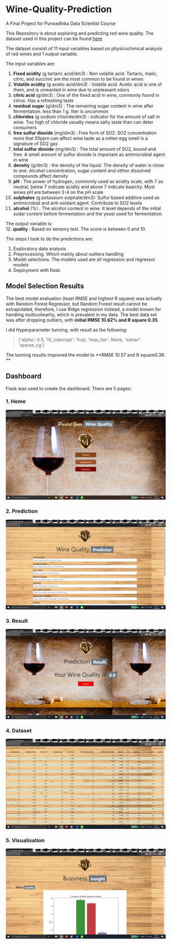 # Wine-Quality-Prediction
A Final Project for Purwadhika Data Scientist Course 

This Repository is about exploring and predicting red wine quality. The dataset used in this project can be found [here](https://www.kaggle.com/uciml/red-wine-quality-cortez-et-al-2009)

The dataset consist of 11 input variables based on physicochmical analysis of red wines and 1 output variable.

The input variables are:
1.  **Fixed acidity** (g tartaric acid/dm3) : Non volatile acid. Tartaric, malic, citric, and succinic are the most common to be found in wines
2.  **Volatile acidity** (g acetic acid/dm3) : Volatile acid. Acetic acid is one of them, and is unwanted in wine due to unpleasant odors
3.  **citric acid** (g/dm3) : One of the fixed acid in wine, commonly found in citrus. Has a refreshing taste
4.  **residual sugar** (g/dm3) : The remaining sugar content in wine after fermentation. less than 1 g. liter is uncommon
5.  **chlorides** (g sodium chloride/dm3) : indicator for the amount of salt in wine. Too high of chloride usually means salty taste than can deter consumers
6.  **free sulfur dioxide** (mg/dm3) : Free form of SO2. SO2 concentration more that 50ppm can affect wine taste as a rotten egg smell is a signature of SO2 gas
7.  **total sulfur dioxide** (mg/dm3) : The total amount of SO2, bound and free. A small amount of sulfur dioxide is important as antimicrobial agent in wine
8.  **density** (g/dm3) : the density of the liquid. The density of water is close to one. Alcohol concentration, sugar content and otther dissolved compounds affect density
9.  **pH** : The power of hydrogen, commonly used as acidity scale, with 7 as neutral, below 7 indicate acidity and above 7 indicate basicity. Most wines pH are between 3-4 on the pH scale
10.  **sulphates** (g potassium sulphate/dm3): Sulfur based additive used as antimicrobial and anti-oxidant agent. Contribute to SO2 levels
11.  **alcohol** (%) : The alcohol content in wine. It level depends of the initial sudar content before fermentation and the yeast used for fermentation.

The output variable is:  
12. **quality** : Based on sensory test. The score  is between 0 and 10.


The steps I took to do the predictions are: 
1. Exploratory data analysis
2. Preprocessing. Which mainly about outliers handling
3. Model selections. The models used are all regression and regressor models
4. Deployment with flask.

## Model Selection Results

The best model evaluation (least RMSE and highest R square) was actually with Random Forest Regressor, but Random Forest result cannot be extrapolated, therefore, I use Ridge regression instead, a model known for handling multicoliearity, which is prevalent in my data. The best data set was after dropping outliers, with **initial RMSE 10.62% and R square 0.35**. 

I did Hyperparameter tunning, with result as the following:

> {'alpha': 0.5, 'fit_intercept': True, 'max_iter': None, 'solver': 'sparse_cg'}

The tunning results improved the model to **RMSE 10.57 and R square0.36.
**
## Dashboard

Flask was used to create the dashboard. There are 5 pages:

### 1. Home


![alt text](https://github.com/bgt90/Wine-Quality-Prediction/blob/master/home.png)

### 2. Prediction

![alt text](https://github.com/bgt90/Wine-Quality-Prediction/blob/master/prediction.png)

### 3. Result

![alt text](https://github.com/bgt90/Wine-Quality-Prediction/blob/master/result.png)

### 4. Dataset

![alt text](https://github.com/bgt90/Wine-Quality-Prediction/blob/master/dataset.png)

### 5. Visualisation

![alt text](https://github.com/bgt90/Wine-Quality-Prediction/blob/master/visualisation.png)



